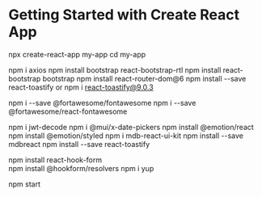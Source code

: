 # Getting Started with Create React App
npx create-react-app my-app
cd my-app

npm i axios
npm install bootstrap react-bootstrap-rtl
npm install react-bootstrap bootstrap
npm install react-router-dom@6
npm install --save react-toastify  or    npm i react-toastify@9.0.3
 <!-- npm i --save @fortawesome/fontawesome-svg-core -->
<!-- npm install --save @fortawesome/free-solid-svg-icons -->
<!-- npm install --save @fortawesome/react-fontawesome -->
npm i --save @fortawesome/fontawesome
 npm i --save @fortawesome/react-fontawesome

npm i jwt-decode
npm i @mui/x-date-pickers
npm install @emotion/react
npm install @emotion/styled
npm i mdb-react-ui-kit
npm install --save mdbreact
npm install --save react-toastify

npm install react-hook-form    
npm install @hookform/resolvers
npm i yup

npm start